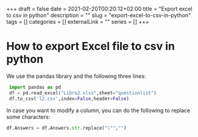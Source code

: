 +++ 
draft = false
date = 2021-02-20T00:20:12+02:00
title = "Export excel to csv in python"
description = ""
slug = "export-excel-to-csv-in-python" 
tags = []
categories = []
externalLink = ""
series = []
+++

# How to export Excel file to csv in python
We use the pandas library and the following three lines:

```python
 import pandas as pd
 df = pd.read_excel("Libro2.xlsx",sheet="questionlist")
 df.to_csv('l2.csv',index=False,header=False)
```

In case you want to modify a column, you can do the following to replace some characters:

```python
df.Answers = df.Answers.str.replace("\"","")
```